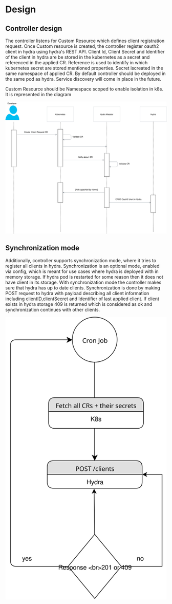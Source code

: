 # Design


## Controller design

The controller listens for Custom Resource which defines client registration request. Once Custom resource is created, the controller register oauth2 client in hydra using hydra's REST API.
Client Id, Client Secret and Identifier of the client in hydra are be stored in the kubernetes as a secret and referenced in the applied CR.
Reference is used to identify in which kubernetes secret are stored mentioned properties. Secret iscreated in the same namespace of applied CR.
By default controller should be deployed in the same pod as hydra. Service discovery will come in place in the future.

Custom Resource should be Namespace scoped to enable isolation in k8s.
It is represented in the diagram 

![diagram](./assets/workflow.svg)

## Synchronization mode

Additionally, controller supports synchronization mode, where it tries to register all clients in hydra.
Synchronization is an optional mode, enabled via config, which is meant for use cases where hydra is deployed with in memory storage.
If hydra pod is restarted for some reason then it does not have client in its storage. With synchronization mode the controller makes sure that hydra has up to date clients.
Synchronization is done by making POST request to hydra with payload describing all client information including clientID,clientSecret and Identifier of last applied client.
If client exists in hydra storage 409 is returned which is considered as ok and synchronization continues with other clients.

![diagram](./assets/synchronization-mode.svg)